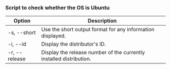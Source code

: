### Script to check whether the OS is Ubuntu

Option  | Description
------  | ---------
-s, --short   |   Use the short output format for any information displayed.
-i, --id      |   Display the distributor's ID.
-r, --release |   Display the release number of the currently installed distribution.

